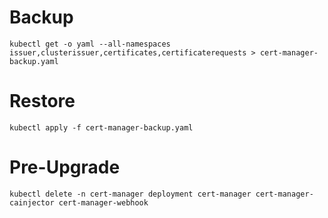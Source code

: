 
# Backup

```
kubectl get -o yaml --all-namespaces issuer,clusterissuer,certificates,certificaterequests > cert-manager-backup.yaml
```

# Restore

```
kubectl apply -f cert-manager-backup.yaml
```

# Pre-Upgrade

```
kubectl delete -n cert-manager deployment cert-manager cert-manager-cainjector cert-manager-webhook
```
